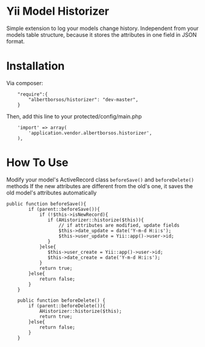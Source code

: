 Yii Model Historizer
====================

Simple extension to log your models change history. Independent from your models table structure, because it stores the attributes in one field in JSON format.

Installation
============

Via composer:

```
    "require":{
        "albertborsos/historizer": "dev-master",
    }
```

Then, add this line to your protected/config/main.php

```
    'import' => array(
        'application.vendor.albertborsos.historizer',
    ),
```

How To Use
==========
Modify your model's ActiveRecord class `beforeSave()` and `beforeDelete()` methods
If the new attributes are different from the old's one, it saves the old model's attributes automatically

```
public function beforeSave(){
        if (parent::beforeSave()){
            if (!$this->isNewRecord){
               if (AHistorizer::historize($this)){
                   // if attributes are modified, update fields
                   $this->date_update = date('Y-m-d H:i:s');
                   $this->user_update = Yii::app()->user->id;
               }
            }else{
               $this->user_create = Yii::app()->user->id;
               $this->date_create = date('Y-m-d H:i:s');
            }
            return true;
        }else{
            return false;
        }
    }

    public function beforeDelete() {
        if (parent::beforeDelete()){
            AHistorizer::historize($this);
            return true;
        }else{
            return false;
        }
    }
```